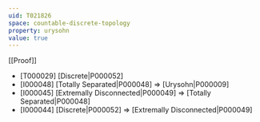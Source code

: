 ```yaml
---
uid: T021826
space: countable-discrete-topology
property: urysohn
value: true
---
```

[[Proof]]

* [T000029] [Discrete|P000052]
* [I000048] [Totally Separated|P000048] => [Urysohn|P000009]
* [I000045] [Extremally Disconnected|P000049] => [Totally Separated|P000048]
* [I000044] [Discrete|P000052] => [Extremally Disconnected|P000049]

